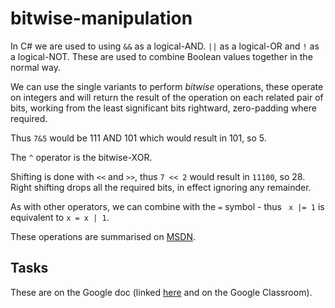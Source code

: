 # bitwise-manipulation

In C# we are used to using `&&` as a logical-AND. `||` as a logical-OR and `!` as a logical-NOT. These are used to combine Boolean values together in the normal way. 

We can use the single variants to perform *bitwise* operations, these operate on integers and will return the result of the operation on each related pair of bits, working from the least significant bits rightward, zero-padding where required.

Thus `7&5` would be 111 AND 101 which would result in 101, so 5. 

The `^` operator is the bitwise-XOR. 

Shifting is done with `<<` and `>>`, thus `7 << 2` would result in `11100`, so 28. Right shifting drops all the required bits, in effect ignoring any remainder. 

As with other operators, we can combine with the `=` symbol - thus ` x |= 1` is equivalent to `x = x | 1`.

These operations are summarised on [MSDN](https://docs.microsoft.com/en-us/dotnet/csharp/language-reference/operators/bitwise-and-shift-operators).

## Tasks

These are on the Google doc (linked [here](https://docs.google.com/document/d/1DtPlooby54FZ0m4JfMGmsofFINrgJku2VUjyhd4mfeM/edit?usp=sharing) and on the Google Classroom). 
